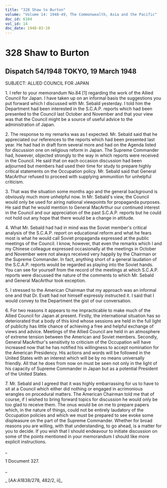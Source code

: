 ```yaml
---
title: "328 Shaw to Burton"
volume: "Volume 14: 1948-49, The Commonwealth, Asia and the Pacific"
doc_id: 6104
vol_id: 14
doc_date: 1948-03-19
---
```


# 328 Shaw to Burton

## Dispatch 54/1948 TOKYO, 19 March 1948

SUBJECT: ALLIED COUNCIL FOR JAPAN

1\. I refer to your memorandum No.84 [1] regarding the work of the Allied Council for Japan. I have taken up on an informal basis the suggestions you put forward which I discussed with Mr. Sebald yesterday. I told him the Department had been interested in the S.C.A.P. reports which had been presented to the Council last October and November and that your view was that the Council might be a source of useful advice to the administration of Japan.

2\. The response to my remarks was as I expected. Mr. Sebald said that he appreciated our references to the reports which had been presented last year. He had had in draft form several more and had on the Agenda listed for discussion one on religious reform in Japan. The Supreme Commander had, however, objected strongly to the way in which reports were received in the Council. He said that on each occasion discussion had been adjourned but members had used their time for study to prepare highly critical statements on the Occupation policy. Mr. Sebald said that General MacArthur refused to proceed with supplying ammunition for unhelpful criticism.

3\. That was the situation some months ago and the general background is obviously much more unhelpful now. In Mr. Sebald's view, the Council would only be used for airing national viewpoints for propaganda purposes. He said that he would mention to General MacArthur our continued interest in the Council and our appreciation of the past S.C.A.P. reports but he could not hold out any hope that there would be a change in attitude.

4\. What Mr. Sebald had had in mind was the Soviet member's critical analysis of the S.C.A.P. report on educational reform and what he fears most is what he would call Soviet propaganda expressed at the public meetings of the Council. I know, however, that even the remarks which I and my Chinese colleague expressed occasionally at the meetings in October and November were not always received very happily by the Chairman or the Supreme Commander. In fact, anything short of a general laudation of the S.C.A.P. reports would be regarded as playing into the Soviet hands. You can see for yourself from the record of the meetings at which S.C.A.P. reports were discussed the nature of the comments to which Mr. Sebald and General MacArthur took exception.

5\. I stressed to the American Chairman that my approach was an informal one and that Dr. Evatt had not himself expressly instructed it. I said that I would convey to the Department the gist of our conversation.

6\. For two reasons it appears to me impracticable to make much of the Allied Council for Japan at present. Firstly, the international situation has so deteriorated that a body of this kind whose sessions are held in the full light of publicity has little chance of achieving a free and helpful exchange of views and advice. Meetings of the Allied Council are held in an atmosphere of extreme tension between the American and Soviet members. Secondly, General MacArthur's sensitivity to criticism of the Occupation will have increased now that he has notified his willingness to accept nomination for the American Presidency. His actions and words will be followed in the United States with an interest which will be by no means universally friendly. All that he does from now on must be seen not only in the light of his capacity of Supreme Commander in Japan but as a potential President of the United States.

7\. Mr. Sebald and I agreed that it was highly embarrassing for us to have to sit at a Council which either did nothing or engaged in acrimonious wrangles on procedural matters. The American Chairman told me that of course, if I wished to bring forward topics for discussion he would only be too glad to receive them. The onus would be on me to prepare papers which, in the nature of things, could not be entirely laudatory of the Occupation policies and which we must be prepared to see evoke some displeasure on the part of the Supreme Commander. Whether for broad reasons you are willing, with that understanding, to go ahead, is a matter for you to decide. If you wish that I should endeavour to initiate discussion on some of the points mentioned in your memorandum I should like more explicit instructions.

_

1 Document 327.

_

_ [AA:A1838/278, 482/2, ii]_
